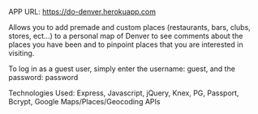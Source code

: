 APP URL: https://do-denver.herokuapp.com

Allows you to add premade and custom places (restaurants, bars, clubs, stores, ect...) to a personal map of Denver to see comments about the places you have been and to pinpoint places that you are interested in visiting.

To log in as a guest user, simply enter the username: guest, and the password: password

Technologies Used: Express, Javascript, jQuery, Knex, PG, Passport, Bcrypt, Google Maps/Places/Geocoding APIs
